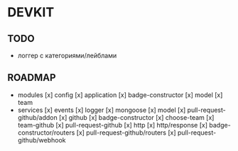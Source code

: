 # DEVKIT

## TODO
  * логгер с категориями/лейблами

## ROADMAP
  * modules
      [x] config
      [x] application
      [x] badge-constructor
      [x] model
      [x] team
  * services
      [x] events
      [x] logger
      [x] mongoose
      [x] model
        [x] pull-request-github/addon
      [x] github
      [x] badge-constructor
      [x] choose-team
      [x]   team-github
      [x] pull-request-github
      [x] http
        [x] http/response
        [x] badge-constructor/routers
        [x] pull-request-github/routers
        [x] pull-request-github/webhook
